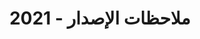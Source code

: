 ﻿---
title: ملاحظات الإصدار - 2021
type: docs
weight: 9
url: /ar/reportingservices/release-notes-2021/
---
